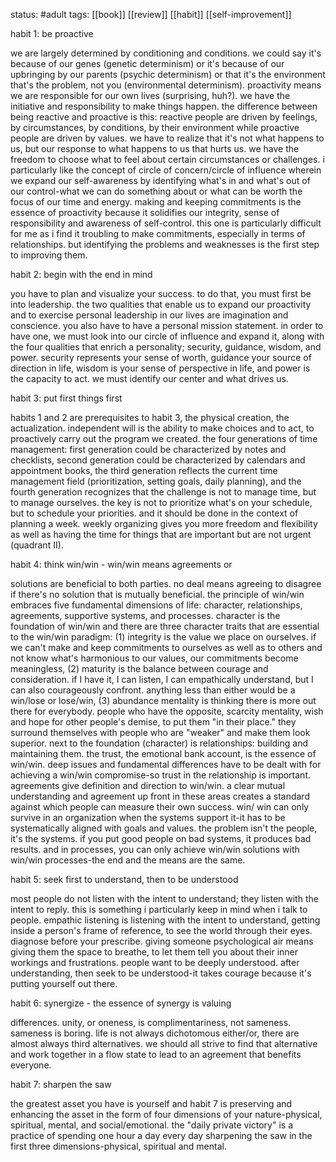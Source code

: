status: #adult 
tags: [[book]] [[review]] [[habit]] [[self-improvement]] 

habit 1: be proactive 

we are largely determined by conditioning and conditions. we could say it's because of our genes (genetic determinism) or it's because of our upbringing by our parents (psychic determinism) or that it's the environment that's the problem, not you (environmental determinism). proactivity means we are responsible for our own lives (surprising, huh?). we have the initiative and responsibility to make things happen. the difference between being reactive and proactive is this: reactive people are driven by feelings, by circumstances, by conditions, by their environment while proactive people are driven by values. we have to realize that it's not what happens to us, but our response to what happens to us that hurts us. we have the freedom to choose what to feel about certain circumstances or challenges. i particularly like the concept of circle of concern/circle of influence wherein we expand our self-awareness by identifying what's in and what's out of our control-what we can do something about or what can be worth the focus of our time and energy. making and keeping commitments is the essence of proactivity because it solidifies our integrity, sense of responsibility and awareness of self-control. this one is particularly difficult for me as i find it troubling to make commitments, especially in terms of relationships. but identifying the problems and weaknesses is the first step to improving them.

habit 2: begin with the end in mind

you have to plan and visualize your success. to do that, you must first be into leadership. the two qualities that enable us to expand our proactivity and to exercise personal leadership in our lives are imagination and conscience. you also have to have a personal mission statement. in order to have one, we must look into our circle of influence and expand it, along with the four qualities that enrich a personality; security, guidance, wisdom, and power. security represents your sense of worth, guidance your source of direction in life, wisdom is your sense of perspective in life, and power is the capacity to act. we must identify our center and what drives us.

habit 3: put first things first

habits 1 and 2 are prerequisites to habit 3, the physical creation, the actualization. independent will is the ability to make choices and to act, to proactively carry out the program we created. the four generations of time management: first generation could be characterized by notes and checklists, second generation could be characterized by calendars and appointment books, the third generation reflects the current time management field (prioritization, setting goals, daily planning), and the fourth generation recognizes that the challenge is not to manage time, but to manage ourselves. the key is not to prioritize what's on your schedule, but to schedule your priorities. and it should be done in the context of planning a week. weekly organizing gives you more freedom and flexibility as well as having the time for things that are important but are not urgent (quadrant II).

habit 4: think win/win - win/win means agreements or

solutions are beneficial to both parties. no deal means agreeing to disagree if there's no solution that is mutually beneficial. the principle of win/win embraces five fundamental dimensions of life: character, relationships, agreements, supportive systems, and processes. character is the foundation of win/win and there are three character traits that are essential to the win/win paradigm: (1) integrity is the value we place on ourselves. if we can't make and keep commitments to ourselves as well as to others and not know what's harmonious to our values, our commitments become meaningless, (2) maturity is the balance between courage and consideration. if I have it, I can listen, I can empathically understand, but I can also courageously confront. anything less than either would be a win/lose or lose/win, (3) abundance mentality is thinking there is more out there for everybody. people who have the opposite, scarcity mentality, wish and hope for other people's demise, to put them "in their place." they surround themselves with people who are "weaker" and make them look superior. next to the foundation (character) is relationships: building and maintaining them. the trust, the emotional bank account, is the essence of win/win. deep issues and fundamental differences have to be dealt with for achieving a win/win compromise-so trust in the relationship is important. agreements give definition and direction to win/win. a clear mutual understanding and agreement up front in these areas creates a standard against which people can measure their own success. win/ win can only survive in an organization when the systems support it-it has to be systematically aligned with goals and values. the problem isn't the people, it's the systems. if you put good people on bad systems, it produces bad results. and in processes, you can only achieve win/win solutions with win/win processes-the end and the means are the same.

habit 5: seek first to understand, then to be understood

most people do not listen with the intent to understand; they listen with the intent to reply. this is something i particularly keep in mind when i talk to people. empathic listening is listening with the intent to understand, getting inside a person's frame of reference, to see the world through their eyes. diagnose before your prescribe. giving someone psychological air means giving them the space to breathe, to let them tell you about their inner workings and frustrations. people want to be deeply understood. after understanding, then seek to be understood-it takes courage because it's putting yourself out there.

habit 6: synergize - the essence of synergy is valuing

differences. unity, or oneness, is complimentariness, not sameness. sameness is boring. life is not always dichotomous either/or, there are almost always third alternatives. we should all strive to find that alternative and work together in a flow state to lead to an agreement that benefits everyone.

habit 7: sharpen the saw

the greatest asset you have is yourself and habit 7 is preserving and enhancing the asset in the form of four dimensions of your nature-physical, spiritual, mental, and social/emotional. the "daily private victory" is a practice of spending one hour a day every day sharpening the saw in the first three dimensions-physical, spiritual and mental.